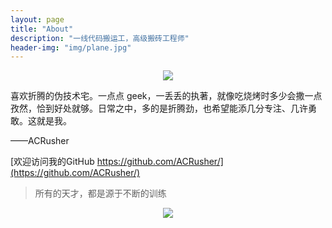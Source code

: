 ```yaml
---
layout: page
title: "About"
description: "一线代码搬运工，高级搬砖工程师"
header-img: "img/plane.jpg"
---
```


<center>
    <p><img src="http://dreamofbook.qiniudn.com/Zero.png" align="center"></p>
</center>

喜欢折腾的伪技术宅。一点点 geek，一丢丢的执著，就像吃烧烤时多少会撒一点孜然，恰到好处就够。日常之中，多的是折腾劲，也希望能添几分专注、几许勇敢。这就是我。

——ACRusher

[欢迎访问我的GitHub  https://github.com/ACRusher/](https://github.com/ACRusher/)

> 所有的天才，都是源于不断的训练

<center>
    <p><img src="http://dreamofbook.qiniudn.com/hacker.png" align="center"></p>
</center>
